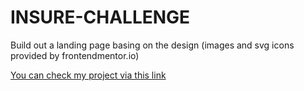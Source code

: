 # INSURE-CHALLENGE


Build out a landing page basing on the design (images and svg icons provided by frontendmentor.io)


[You can check my project via this link](https://insure-page-q.netlify.app/)
